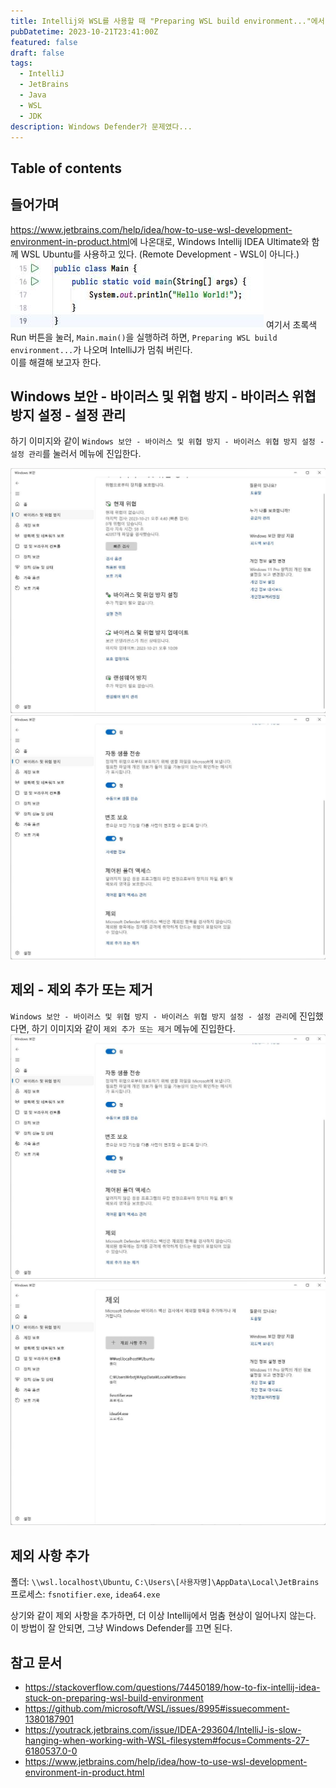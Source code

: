 ```yaml
---
title: Intellij와 WSL를 사용할 때 "Preparing WSL build environment..."에서 멈춤 현상 해결하기
pubDatetime: 2023-10-21T23:41:00Z
featured: false
draft: false
tags:
  - IntelliJ
  - JetBrains
  - Java
  - WSL
  - JDK
description: Windows Defender가 문제였다...
---
```


## Table of contents

## 들어가며

<https://www.jetbrains.com/help/idea/how-to-use-wsl-development-environment-in-product.html>에 나온대로, Windows Intellij IDEA Ultimate와 함께 WSL Ubuntu를 사용하고 있다. (Remote Development - WSL이 아니다.)  
![](/src/assets/image/how-to-fix-intellij-idea-stuck-on-preparing-wsl-build-environment-1697899532148.jpeg)
여기서 초록색 Run 버튼을 눌러, `Main.main()`을 실행하려 하면, `Preparing WSL build environment...`가 나오며 IntelliJ가 멈춰 버린다.  
이를 해결해 보고자 한다.

## Windows 보안 - 바이러스 및 위협 방지 - 바이러스 위협 방지 설정 - 설정 관리

하기 이미지와 같이 `Windows 보안 - 바이러스 및 위협 방지 - 바이러스 위협 방지 설정 - 설정 관리`를 눌러서 메뉴에 진입한다.

![](/src/assets/image/how-to-fix-intellij-idea-stuck-on-preparing-wsl-build-environment-1697899742499.jpeg)
![](src/assets/image/how-to-fix-intellij-idea-stuck-on-preparing-wsl-build-environment-1697899819740.jpeg)

## 제외 - 제외 추가 또는 제거

`Windows 보안 - 바이러스 및 위협 방지 - 바이러스 위협 방지 설정 - 설정 관리`에 진입했다면, 하기 이미지와 같이 `제외 추가 또는 제거` 메뉴에 진입한다.
![](src/assets/image/how-to-fix-intellij-idea-stuck-on-preparing-wsl-build-environment-1697899819740.jpeg)
![](/src/assets/image/how-to-fix-intellij-idea-stuck-on-preparing-wsl-build-environment-1697899855742.jpeg)

## 제외 사항 추가

폴더: `\\wsl.localhost\Ubuntu`, `C:\Users\[사용자명]\AppData\Local\JetBrains`
프로세스: `fsnotifier.exe`, `idea64.exe`

상기와 같이 제외 사항을 추가하면, 더 이상 Intellij에서 멈춤 현상이 일어나지 않는다.  
이 방법이 잘 안되면, 그냥 Windows Defender를 끄면 된다.

## 참고 문서

- <https://stackoverflow.com/questions/74450189/how-to-fix-intellij-idea-stuck-on-preparing-wsl-build-environment>
- <https://github.com/microsoft/WSL/issues/8995#issuecomment-1380187901>
- <https://youtrack.jetbrains.com/issue/IDEA-293604/IntelliJ-is-slow-hanging-when-working-with-WSL-filesystem#focus=Comments-27-6180537.0-0>
- <https://www.jetbrains.com/help/idea/how-to-use-wsl-development-environment-in-product.html>
